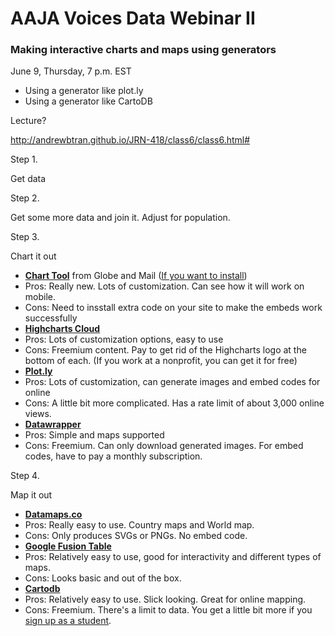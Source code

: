 # AAJA Voices Data Webinar II


### Making interactive charts and maps using generators
June 9, Thursday, 7 p.m. EST
* Using a generator like plot.ly
* Using a generator like CartoDB

Lecture?

http://andrewbtran.github.io/JRN-418/class6/class6.html#


Step 1.

Get data

Step 2.

Get some more data and join it. Adjust for population.

Step 3.

Chart it out

* **[Chart Tool](http://chart-tool-demo.herokuapp.com/new)** from Globe and Mail ([If you want to install](http://globeandmail.github.io/chart-tool/))
 * Pros: Really new. Lots of customization. Can see how it will work on mobile.
 * Cons: Need to insstall extra code on your site to make the embeds work successfully
* **[Highcharts Cloud](https://cloud.highcharts.com/charts)**
 * Pros: Lots of customization options, easy to use
 * Cons: Freemium content. Pay to get rid of the Highcharts logo at the bottom of each. (If you work at a nonprofit, you can get it for free)
* **[Plot.ly](http://www.plot.ly)** 
 * Pros: Lots of customization, can generate images and embed codes for online
 * Cons: A little bit more complicated. Has a rate limit of about 3,000 online views.
* **[Datawrapper](https://datawrapper.de/)**
 * Pros: Simple and maps supported
 * Cons: Freemium. Can only download generated images. For embed codes, have to pay a monthly subscription.

Step 4.

Map it out

* **[Datamaps.co](http://datamaps.co/editor/usa/edit-map)**
 * Pros: Really easy to use. Country maps and World map.
 * Cons: Only produces SVGs or PNGs. No embed code.
* **[Google Fusion Table](https://support.google.com/fusiontables/answer/184641?hl=en&ref_topic=1652595)**
 * Pros: Relatively easy to use, good for interactivity and different types of maps.
 * Cons: Looks basic and out of the box.
* **[Cartodb](https://cartodb.com/)**
 * Pros: Relatively easy to use. Slick looking. Great for online mapping.
 * Cons: Freemium. There's a limit to data. You get a little bit more if you [sign up as a student](https://cartodb.com/signup?plan=academy).